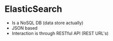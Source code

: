 # ElasticSearch

- Is a NoSQL DB (data store actually)
- JSON based
- Interaction is through RESTful API (REST URL's)
